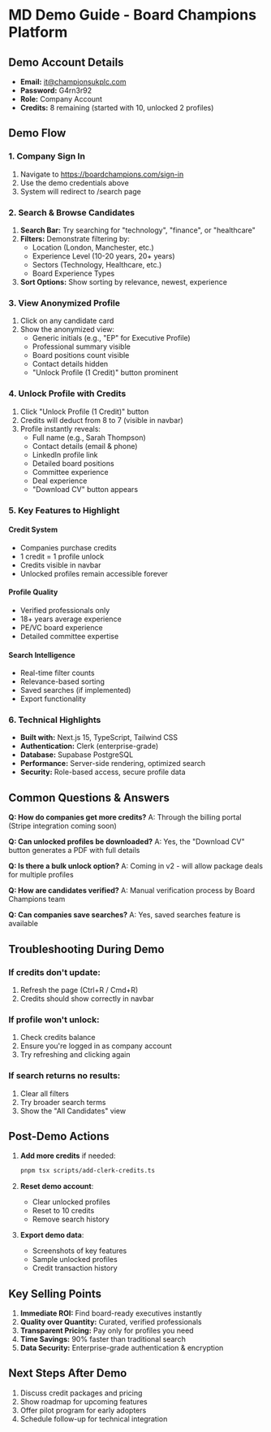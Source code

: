 # MD Demo Guide - Board Champions Platform

## Demo Account Details

- **Email:** it@championsukplc.com  
- **Password:** G4rn3r92
- **Role:** Company Account
- **Credits:** 8 remaining (started with 10, unlocked 2 profiles)

## Demo Flow

### 1. Company Sign In
1. Navigate to https://boardchampions.com/sign-in
2. Use the demo credentials above
3. System will redirect to /search page

### 2. Search & Browse Candidates
1. **Search Bar:** Try searching for "technology", "finance", or "healthcare"
2. **Filters:** Demonstrate filtering by:
   - Location (London, Manchester, etc.)
   - Experience Level (10-20 years, 20+ years)
   - Sectors (Technology, Healthcare, etc.)
   - Board Experience Types
3. **Sort Options:** Show sorting by relevance, newest, experience

### 3. View Anonymized Profile
1. Click on any candidate card
2. Show the anonymized view:
   - Generic initials (e.g., "EP" for Executive Profile)
   - Professional summary visible
   - Board positions count visible
   - Contact details hidden
   - "Unlock Profile (1 Credit)" button prominent

### 4. Unlock Profile with Credits
1. Click "Unlock Profile (1 Credit)" button
2. Credits will deduct from 8 to 7 (visible in navbar)
3. Profile instantly reveals:
   - Full name (e.g., Sarah Thompson)
   - Contact details (email & phone)
   - LinkedIn profile link
   - Detailed board positions
   - Committee experience
   - Deal experience
   - "Download CV" button appears

### 5. Key Features to Highlight

#### Credit System
- Companies purchase credits
- 1 credit = 1 profile unlock
- Credits visible in navbar
- Unlocked profiles remain accessible forever

#### Profile Quality
- Verified professionals only
- 18+ years average experience
- PE/VC board experience
- Detailed committee expertise

#### Search Intelligence
- Real-time filter counts
- Relevance-based sorting
- Saved searches (if implemented)
- Export functionality

### 6. Technical Highlights

- **Built with:** Next.js 15, TypeScript, Tailwind CSS
- **Authentication:** Clerk (enterprise-grade)
- **Database:** Supabase PostgreSQL
- **Performance:** Server-side rendering, optimized search
- **Security:** Role-based access, secure profile data

## Common Questions & Answers

**Q: How do companies get more credits?**
A: Through the billing portal (Stripe integration coming soon)

**Q: Can unlocked profiles be downloaded?**
A: Yes, the "Download CV" button generates a PDF with full details

**Q: Is there a bulk unlock option?**
A: Coming in v2 - will allow package deals for multiple profiles

**Q: How are candidates verified?**
A: Manual verification process by Board Champions team

**Q: Can companies save searches?**
A: Yes, saved searches feature is available

## Troubleshooting During Demo

### If credits don't update:
1. Refresh the page (Ctrl+R / Cmd+R)
2. Credits should show correctly in navbar

### If profile won't unlock:
1. Check credits balance
2. Ensure you're logged in as company account
3. Try refreshing and clicking again

### If search returns no results:
1. Clear all filters
2. Try broader search terms
3. Show the "All Candidates" view

## Post-Demo Actions

1. **Add more credits** if needed:
   ```bash
   pnpm tsx scripts/add-clerk-credits.ts
   ```

2. **Reset demo account**:
   - Clear unlocked profiles
   - Reset to 10 credits
   - Remove search history

3. **Export demo data**:
   - Screenshots of key features
   - Sample unlocked profiles
   - Credit transaction history

## Key Selling Points

1. **Immediate ROI:** Find board-ready executives instantly
2. **Quality over Quantity:** Curated, verified professionals
3. **Transparent Pricing:** Pay only for profiles you need
4. **Time Savings:** 90% faster than traditional search
5. **Data Security:** Enterprise-grade authentication & encryption

## Next Steps After Demo

1. Discuss credit packages and pricing
2. Show roadmap for upcoming features
3. Offer pilot program for early adopters
4. Schedule follow-up for technical integration